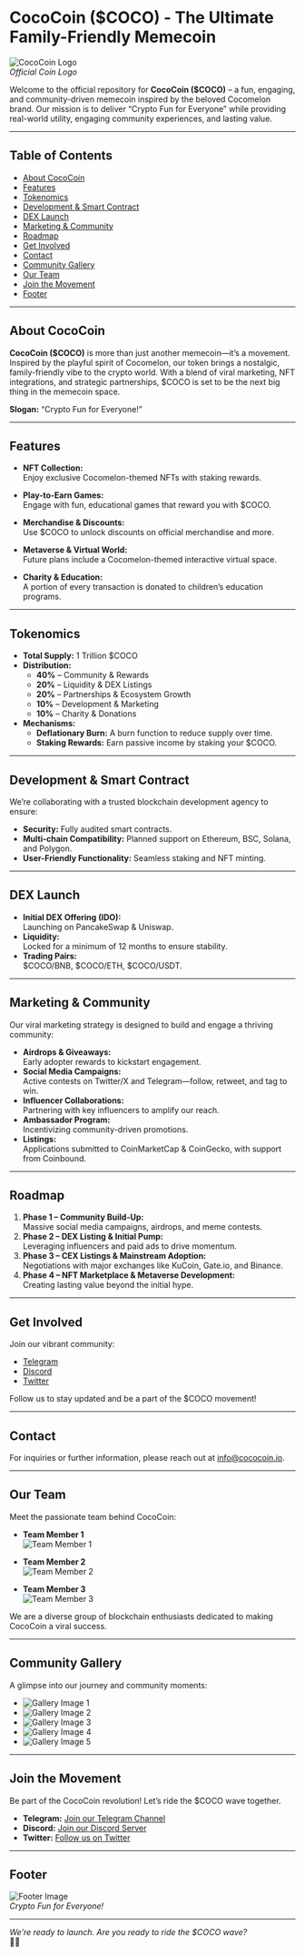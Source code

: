 # CocoCoin ($COCO) - The Ultimate Family-Friendly Memecoin

![CocoCoin Logo](.github/profile/cocomelon/IMG_2387.png)  
*Official Coin Logo*

Welcome to the official repository for **CocoCoin ($COCO)** – a fun, engaging, and community-driven memecoin inspired by the beloved Cocomelon brand. Our mission is to deliver “Crypto Fun for Everyone” while providing real-world utility, engaging community experiences, and lasting value.

---

## Table of Contents
- [About CocoCoin](#about-cococoin)
- [Features](#features)
- [Tokenomics](#tokenomics)
- [Development & Smart Contract](#development--smart-contract)
- [DEX Launch](#dex-launch)
- [Marketing & Community](#marketing--community)
- [Roadmap](#roadmap)
- [Get Involved](#get-involved)
- [Contact](#contact)
- [Community Gallery](#community-gallery)
- [Our Team](#our-team)
- [Join the Movement](#join-the-movement)
- [Footer](#footer)

---

## About CocoCoin

**CocoCoin ($COCO)** is more than just another memecoin—it’s a movement. Inspired by the playful spirit of Cocomelon, our token brings a nostalgic, family-friendly vibe to the crypto world. With a blend of viral marketing, NFT integrations, and strategic partnerships, $COCO is set to be the next big thing in the memecoin space.

**Slogan:** “Crypto Fun for Everyone!”

---

## Features

- **NFT Collection:**  
  Enjoy exclusive Cocomelon-themed NFTs with staking rewards.
  
- **Play-to-Earn Games:**  
  Engage with fun, educational games that reward you with $COCO.
  
- **Merchandise & Discounts:**  
  Use $COCO to unlock discounts on official merchandise and more.
  
- **Metaverse & Virtual World:**  
  Future plans include a Cocomelon-themed interactive virtual space.
  
- **Charity & Education:**  
  A portion of every transaction is donated to children’s education programs.

---

## Tokenomics

- **Total Supply:** 1 Trillion $COCO  
- **Distribution:**
  - **40%** – Community & Rewards
  - **20%** – Liquidity & DEX Listings
  - **20%** – Partnerships & Ecosystem Growth
  - **10%** – Development & Marketing
  - **10%** – Charity & Donations
- **Mechanisms:**
  - **Deflationary Burn:** A burn function to reduce supply over time.
  - **Staking Rewards:** Earn passive income by staking your $COCO.

---

## Development & Smart Contract

We’re collaborating with a trusted blockchain development agency to ensure:
- **Security:** Fully audited smart contracts.
- **Multi-chain Compatibility:** Planned support on Ethereum, BSC, Solana, and Polygon.
- **User-Friendly Functionality:** Seamless staking and NFT minting.

---

## DEX Launch

- **Initial DEX Offering (IDO):**  
  Launching on PancakeSwap & Uniswap.
- **Liquidity:**  
  Locked for a minimum of 12 months to ensure stability.
- **Trading Pairs:**  
  $COCO/BNB, $COCO/ETH, $COCO/USDT.

---

## Marketing & Community

Our viral marketing strategy is designed to build and engage a thriving community:
- **Airdrops & Giveaways:**  
  Early adopter rewards to kickstart engagement.
- **Social Media Campaigns:**  
  Active contests on Twitter/X and Telegram—follow, retweet, and tag to win.
- **Influencer Collaborations:**  
  Partnering with key influencers to amplify our reach.
- **Ambassador Program:**  
  Incentivizing community-driven promotions.
- **Listings:**  
  Applications submitted to CoinMarketCap & CoinGecko, with support from Coinbound.

---

## Roadmap

1. **Phase 1 – Community Build-Up:**  
   Massive social media campaigns, airdrops, and meme contests.
2. **Phase 2 – DEX Listing & Initial Pump:**  
   Leveraging influencers and paid ads to drive momentum.
3. **Phase 3 – CEX Listings & Mainstream Adoption:**  
   Negotiations with major exchanges like KuCoin, Gate.io, and Binance.
4. **Phase 4 – NFT Marketplace & Metaverse Development:**  
   Creating lasting value beyond the initial hype.

---

## Get Involved

Join our vibrant community:
- [Telegram](https://t.me/CocoMelonLabs)
- [Discord](#)
- [Twitter](#)

Follow us to stay updated and be a part of the $COCO movement!

---

## Contact

For inquiries or further information, please reach out at [info@cococoin.io](mailto:info@cococoin.io).

---

## Our Team

Meet the passionate team behind CocoCoin:

- **Team Member 1**  
  ![Team Member 1](.github/profile/cocomelon/IMG_2391.png)
  
- **Team Member 2**  
  ![Team Member 2](.github/profile/cocomelon/IMG_2390.png)
  
- **Team Member 3**  
  ![Team Member 3](.github/profile/cocomelon/IMG_2395.png)

We are a diverse group of blockchain enthusiasts dedicated to making CocoCoin a viral success.

---

## Community Gallery

A glimpse into our journey and community moments:

- ![Gallery Image 1](.github/profile/cocomelon/IMG_2389.png)
- ![Gallery Image 2](.github/profile/cocomelon/IMG_2393.png)
- ![Gallery Image 3](.github/profile/cocomelon/IMG_2366.png)
- ![Gallery Image 4](.github/profile/cocomelon/IMG_2327.png)
- ![Gallery Image 5](.github/profile/cocomelon/IMG_2392.png)

---

## Join the Movement

Be part of the CocoCoin revolution! Let’s ride the $COCO wave together.

- **Telegram:** [Join our Telegram Channel](https://t.me/CocoMelonLabs)
- **Discord:** [Join our Discord Server](#)
- **Twitter:** [Follow us on Twitter](#)

---

## Footer

![Footer Image](.github/profile/cocomelon/IMG_2388.png)  
*Crypto Fun for Everyone!*  

---

*We’re ready to launch. Are you ready to ride the $COCO wave?*  
🌊🚀
